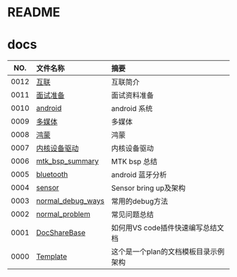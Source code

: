 # README

# docs

NO.  |文件名称|摘要
:---:|:--|:--
0012 | [互联](src/0012_互联/README.md) | 互联简介
0011 | [面试准备](src/0011_面试准备/README.md) | 面试资料准备
0010 | [android](src/0010_android/README.md) | android 系统
0009 | [多媒体](src/0009_多媒体/README.md) | 多媒体
0008 | [鸿蒙](src/0008_鸿蒙/README.md) | 鸿蒙
0007 | [内核设备驱动](src/0007_内核设备驱动/README.md) | 内核设备驱动
0006 | [mtk_bsp_summary](src/0006_mtk_bsp_summary/README.md) | MTK bsp 总结
0005 | [bluetooth](src/0005_bluetooth/README.md) | android 蓝牙分析
0004 | [sensor](src/0004_sensor/README.md) | Sensor bring up及架构
0003 | [normal_debug_ways](src/0003_normal_debug_ways/README.md) | 常用的debug方法
0002 | [normal_problem](src/0002_normal_problem/README.md) | 常见问题总结
0001 | [DocShareBase](src/0001_DocShareBase/README.md) | 如何用VS code插件快速编写总结文档
0000 | [Template](src/0000_Template/README.md) | 这个是一个plan的文档模板目录示例架构
